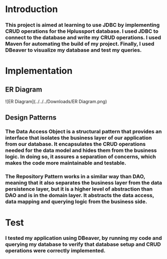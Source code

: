 # **Introduction**
### This project is aimed at learning to use JDBC by implementing CRUD operations for the Hplussport database. I used JDBC to connect to the database and write my CRUD operations. I used Maven for automating the build of my project. Finally, I used DBeaver to visualize my database and test my queries.

# **Implementation**
## **ER Diagram**
![ER Diagram](../../../Downloads/ER Diagram.png)

## **Design Patterns**
### **The Data Access Object is a structural pattern that provides an interface that isolates the business layer of our application from our database. It encapsulates the CRUD operations needed for the data model and hides them from the business logic. In doing so, it assures a separation of concerns, which makes the code more maintainable and testable.**
### **The Repository Pattern works in a similar way than DAO, meaning that it also separates the business layer from the data persistence layer, but it is a higher level of abstraction than DAO and is in the domain layer. It abstracts the data access, data mapping and querying logic from the business side.**

# **Test**
### **I tested my application using DBeaver, by running my code and querying my database to verify that database setup and CRUD operations were correctly implemented.**
 